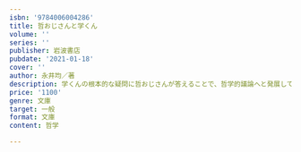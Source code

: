 ```yaml
---
isbn: '9784006004286'
title: 哲おじさんと学くん
volume: ''
series: ''
publisher: 岩波書店
pubdate: '2021-01-18'
cover: ''
author: 永井均／著
description: 学くんの根本的な疑問に哲おじさんが答えることで、哲学的議論へと発展していく。対話形式の哲学入門。
price: '1100'
genre: 文庫
target: 一般
format: 文庫
content: 哲学

---
```

